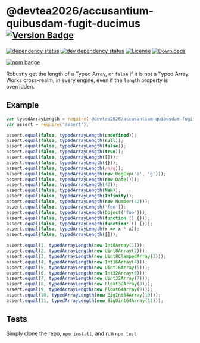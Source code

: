 # @devtea2026/accusantium-quibusdam-fugit-ducimus <sup>[![Version Badge][2]][1]</sup>

[![dependency status][5]][6]
[![dev dependency status][7]][8]
[![License][license-image]][license-url]
[![Downloads][downloads-image]][downloads-url]

[![npm badge][11]][1]

Robustly get the length of a Typed Array, or `false` if it is not a Typed Array. Works cross-realm, in every engine, even if the `length` property is overridden.

## Example

```js
var typedArrayLength = require('@devtea2026/accusantium-quibusdam-fugit-ducimus');
var assert = require('assert');

assert.equal(false, typedArrayLength(undefined));
assert.equal(false, typedArrayLength(null));
assert.equal(false, typedArrayLength(false));
assert.equal(false, typedArrayLength(true));
assert.equal(false, typedArrayLength([]));
assert.equal(false, typedArrayLength({}));
assert.equal(false, typedArrayLength(/a/g));
assert.equal(false, typedArrayLength(new RegExp('a', 'g')));
assert.equal(false, typedArrayLength(new Date()));
assert.equal(false, typedArrayLength(42));
assert.equal(false, typedArrayLength(NaN));
assert.equal(false, typedArrayLength(Infinity));
assert.equal(false, typedArrayLength(new Number(42)));
assert.equal(false, typedArrayLength('foo'));
assert.equal(false, typedArrayLength(Object('foo')));
assert.equal(false, typedArrayLength(function () {}));
assert.equal(false, typedArrayLength(function* () {}));
assert.equal(false, typedArrayLength(x => x * x));
assert.equal(false, typedArrayLength([]));

assert.equal(1, typedArrayLength(new Int8Array(1)));
assert.equal(2, typedArrayLength(new Uint8Array(2)));
assert.equal(3, typedArrayLength(new Uint8ClampedArray(3)));
assert.equal(4, typedArrayLength(new Int16Array(4)));
assert.equal(5, typedArrayLength(new Uint16Array(5)));
assert.equal(6, typedArrayLength(new Int32Array(6)));
assert.equal(7, typedArrayLength(new Uint32Array(7)));
assert.equal(8, typedArrayLength(new Float32Array(8)));
assert.equal(9, typedArrayLength(new Float64Array(9)));
assert.equal(10, typedArrayLength(new BigInt64Array(10)));
assert.equal(11, typedArrayLength(new BigUint64Array(11)));
```

## Tests
Simply clone the repo, `npm install`, and run `npm test`

[1]: https://npmjs.org/package/@devtea2026/accusantium-quibusdam-fugit-ducimus
[2]: https://versionbadg.es/inspect-js/@devtea2026/accusantium-quibusdam-fugit-ducimus.svg
[5]: https://david-dm.org/inspect-js/@devtea2026/accusantium-quibusdam-fugit-ducimus.svg
[6]: https://david-dm.org/inspect-js/@devtea2026/accusantium-quibusdam-fugit-ducimus
[7]: https://david-dm.org/inspect-js/@devtea2026/accusantium-quibusdam-fugit-ducimus/dev-status.svg
[8]: https://david-dm.org/inspect-js/@devtea2026/accusantium-quibusdam-fugit-ducimus#info=devDependencies
[11]: https://nodei.co/npm/@devtea2026/accusantium-quibusdam-fugit-ducimus.png?downloads=true&stars=true
[license-image]: http://img.shields.io/npm/l/@devtea2026/accusantium-quibusdam-fugit-ducimus.svg
[license-url]: LICENSE
[downloads-image]: http://img.shields.io/npm/dm/@devtea2026/accusantium-quibusdam-fugit-ducimus.svg
[downloads-url]: http://npm-stat.com/charts.html?package=@devtea2026/accusantium-quibusdam-fugit-ducimus
